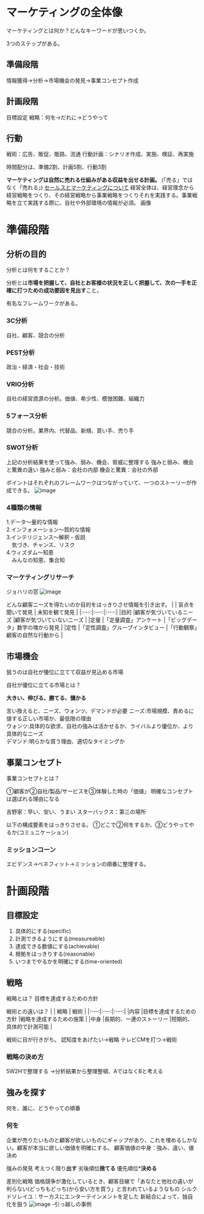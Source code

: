 # マーケティングの全体像
マーケティングとは何か？どんなキーワードが思いつくか。

3つのステップがある。
## 準備段階
情報獲得→分析→市場機会の発見→事業コンセプト作成
## 計画段階
目標設定
戦略：何を→だれに→どうやって
## 行動
戦術：広告、販促、販路、流通
行動計画：シナリオ作成、実施、検証、再実施

時間配分は、準備2割、計画5割、行動3割

**マーケティングは自然に売れる仕組みがある収益を出せる計画。** (「売る」ではなく「売れる」)
[セールスとマーケティングについて](https://www.processexcellencenetwork.com/innovation/articles/peter-drucker-on-sales-and-marketing)
経営全体は、経営理念から経営戦略をつくり、その経営戦略から事業戦略をつくりそれを実践する。事業戦略を立て実践する際に、自社や外部環境の情報が必須。
画像

# 準備段階

## 分析の目的
分析とは何をすることか？

分析とは**市場を把握して、自社とお客様の状況を正しく把握して、次の一手を正確に打つための成功要因を見出す**こと。

有名なフレームワークがある。
### 3C分析
自社、顧客、競合の分析
### PEST分析
政治・経済・社会・技術
### VRIO分析
自社の経営資源の分析。価値、希少性、模倣困難、組織力
### 5フォース分析
競合の分析。業界内、代替品、新規、買い手、売り手
### SWOT分析
上記の分析結果を使って強み、弱み、機会、脅威に整理する
強みと弱み、機会と驚異の違い
強みと弱み：会社の内部
機会と驚異：会社の外部

ポイントはそれぞれのフレームワークはつながっていて、一つのストーリーが作成できる。
![image](https://github.com/user-attachments/assets/f014d553-7aea-40f7-afc1-f14c67d9cfcb)

### 4種類の情報  
1.データ～量的な情報  
2.インフォメーション～質的な情報  
3.インテリジェンス～解釈・仮説  
　気づき、チャンス、リスク  
4.ウィズダム～知恵  
　みんなの知恵、集合知  

### マーケティングリサーチ
ジョハリの窓
![image](https://github.com/user-attachments/assets/f85b7689-513a-4f2e-96a1-6d704585ec07)

どんな顧客ニーズを得たいのか目的をはっきりさせ情報を引き出す。
|  | 盲点を聞いて発見 | 未知を観て発見 |
|:---:|:---:|:---:|
|目的 |顧客が気づいているニーズ |顧客が気づいていないニーズ |
|定量 |「定量調査」アンケート |「ビッグデータ」数字の塊から発見 |
|定性 |「定性調査」グループインタビュー |「行動観察」顧客の自然な行動から |

## 市場機会
狙うのは自社が優位に立てて収益が見込める市場

自社が優位に立てる市場とは？

**大きい、伸びる、勝てる、儲かる**

言い換えると、ニーズ、ウォンツ、デマンドが必要
ニーズ:市場規模、責めるに値する正しい市場か、最低限の理由  
ウォンツ:具体的な欲求、自社の強みは活かせるか、ライバルより優位か、より具体的なニーズ  
デマンド:明らかな買う理由、適切なタイミングか  

## 事業コンセプト
事業コンセプトとは？

①顧客が②自社/製品/サービスを③体験した時の「価値」
明確なコンセプトは選ばれる理由になる

吉野家：早い、安い、うまい
スターバックス：第三の場所

以下の構成要素をはっきりさせる。
①どこで②何をするか、③どうやってやるか(コミュニケーション)

### ミッションコーン
エビデンス→ベネフィット→ミッションの順番に整理する。


# 計画段階

## 目標設定
1. 具体的にする(specific)
2. 計測できるようにする(measureable)
3. 達成できる数値にする(achievable)
5. 根拠をはっきりする(reasonable)
6. いつまでやるかを明確にする(time-oriented)

## 戦略
戦略とは？
目標を達成するための方針

戦術との違いは？
|  | 戦略 | 戦術 |
|:---:|:---:|:---:|
|内容 |目標を達成するための方針 |戦略を達成するための施策 |
|中身 |長期的、一連のストーリー |短期的、具体的で計測可能 |

戦術に目が行きがち。
認知度をあげたい→戦略
テレビCMを打つ→戦術

### 戦略の決め方
5W2Hで整理する
→分析結果から整理整頓、AではなくBと考える

## 強みを探す
何を、誰に、どうやっての順番
### 何を
企業が売りたいものと顧客が欲しいものにギャップがあり、これを埋めるしかない。顧客が本当に欲しい価値を明確にする。
顧客価値の中身：強み、違い、値決め

強みの発見
考えつく限り**出す**
劣後順位**捨てる**
優先順位***決める**

差別化戦略
価格競争が激化しているとき、顧客目線で「あなたと他社の違いが判らない(どっちもどっち)から安い方を買う」と言われているようなもの
シルクドソレイユ：サーカスにエンターテインメントを足した
新結合によって、独自化を狙う
![image](https://github.com/user-attachments/assets/d87b4fc3-562e-4193-8797-0f3f45b18ea3)
-引っ越しの事例
